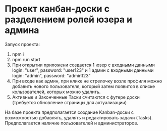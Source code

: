 # Проект канбан-доски с разделением ролей юзера и админа

Запуск проекта:

1. npm i
2. npm run start
3. При открытии приложени создается 1 юзер с входными данными login: "user", password: "user123"
   и 1 админ с входными данными login: "admin", password: "admin123"
4. При входе как админ, при клике не стрелочку возле профиля можно добавить нового пользователя, который затем появится в списке кользователей, которых можно удалить.
5. Активные и Законченные Таски считаются с футере доски (требуется обновление страницы для актуализации)


На базе проекта предполагается создание Kanban-доски с возможностью добавлять, удалять и редактировать задачи (Tasks). Предполагается наличие пользователей и администраторов.
